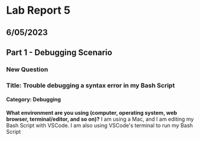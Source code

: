 # Lab Report 5
## 6/05/2023
## Part 1 - Debugging Scenario
### New Question
### Title: Trouble debugging a syntax error in my Bash Script
#### Category: Debugging
**What environment are you using (computer, operating system, web browser, terminal/editor, and so on)?**
I am using a Mac, and I am editing my Bash Script with VSCode. I am also using VSCode's terminal to run my Bash Script


